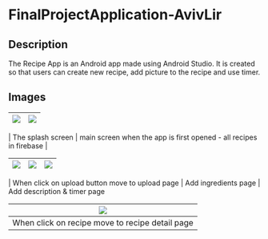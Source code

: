 # FinalProjectApplication-AvivLir

## Description

The Recipe App is an Android app made using Android Studio. It is created so that users can create new recipe, add picture to the recipe and use timer.

## Images
| ![](https://user-images.githubusercontent.com/50097337/109419984-d0541400-79d8-11eb-94cc-73dd41dc1b57.png) | ![](https://user-images.githubusercontent.com/50097337/109420040-13ae8280-79d9-11eb-8001-89d7f53ea1f7.png) |
|:------:|:------:|

| The splash screen  | main screen when the app is first opened - all recipes in firebase |

| ![](https://user-images.githubusercontent.com/50097337/109426132-96910680-79f4-11eb-88c7-f2120c01c0c3.png) | ![](https://user-images.githubusercontent.com/50097337/109426140-aa3c6d00-79f4-11eb-8ad9-c4b2dda22e8c.png) |  ![](https://user-images.githubusercontent.com/50097337/109426149-b9231f80-79f4-11eb-9ee6-67bf6d58cba7.png) |
|:---:|:---:|:---:|


| When click on upload button move to upload page  | Add ingredients page | Add description & timer page

| ![](https://github.com/aza0092/Cooking-Recipe-Android-App/blob/master/media/recipes.png) |
|:---:|
| When click on recipe move to recipe detail page | 


